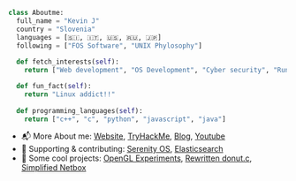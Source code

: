 ```python
class Aboutme: 
  full_name = "Kevin J" 
  country = "Slovenia"
  languages = [🇸🇮, 🇮🇹, 🇺🇸, 🇷🇺, 🇯🇵]
  following = ["FOS Software", "UNIX Phylosophy"]
  
  def fetch_interests(self): 
    return ["Web development", "OS Development", "Cyber security", "Running", "Japan", "Unix"]

  def fun_fact(self): 
    return "Linux addict!!"
    
  def programming_languages(self): 
    return ["c++", "c", "python", "javascript", "java"]

```

 - 📬 More About me: <a href="https://osamu-kj.github.io/">Website</a>, <a href="https://tryhackme.com/p/Osamu">TryHackMe</a>, <a href="https://osamu-kj.gitbook.io/nerdz_corner/">Blog</a>, <a href="https://www.youtube.com/channel/UCICp0q6JpR_9yeICzj9mBkA">Youtube</a> 
 - 💪 Supporting & contributing: <a href="https://github.com/serenityos/serenity">Serenity OS</a>, <a href="https://github.com/elastic/elasticsearch">Elasticsearch</a>
 - 🧠 Some cool projects: <a href="https://github.com/osamu-kj/opengl-experiments">OpenGL Experiments</a>, <a href="https://github.com/osamu-kj/donut.c">Rewritten donut.c</a>, <a href="https://github.com/osamu-kj/netbox-simplified">Simplified Netbox</a>

